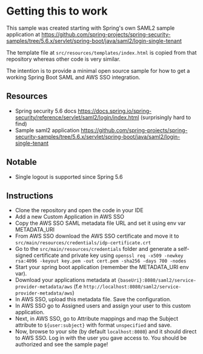 # Getting this to work

This sample was created starting with Spring's own SAML2 sample application at https://github.com/spring-projects/spring-security-samples/tree/5.6.x/servlet/spring-boot/java/saml2/login-single-tenant

The template file at `src/resources/templates/index.html` is copied from that repository whereas other code is very similar.

The intention is to provide a minimal open source sample for how to get a working Spring Boot SAML and AWS SSO integration.

## Resources
- Spring security 5.6 docs https://docs.spring.io/spring-security/reference/servlet/saml2/login/index.html (surprisingly hard to find)
- Sample saml2 application https://github.com/spring-projects/spring-security-samples/tree/5.6.x/servlet/spring-boot/java/saml2/login-single-tenant

## Notable
- Single logout is supported since Spring 5.6

## Instructions
* Clone the repository and open the code in your IDE
* Add a new Custom Application in AWS SSO
* Copy the AWS SSO SAML metadata file URL and set it using env var METADATA\_URI
* From AWS SSO download the AWS SSO certificate and move it to `src/main/resources/credentials/idp-certificate.crt`
* Go to the `src/main/resources/credentials` folder and generate a self-signed certificate and private key using `openssl req -x509 -newkey rsa:4096 -keyout key.pem -out cert.pem -sha256 -days 700 -nodes`
* Start your spring boot application (remember the METADATA\_URI env var).
* Download your applications metadata at `{baseUri}:8080/saml2/service-provider-metadata/aws` (f.e `http://localhost:8080/saml2/service-provider-metadata/aws`)
* In AWS SSO, upload this metadata file. Save the configuration.
* In AWS SSO go to Assigned users and assign your user to this custom application.
* Next, in AWS SSO,  go to Attribute mappings and map the Subject attribute to `${user:subject}` with format `unspecified` and save.
* Now, browse to your site (by default `localhost:8080`) and it should direct to AWS SSO. Log in with the user you gave access to. You should be authorized and see the sample page!
